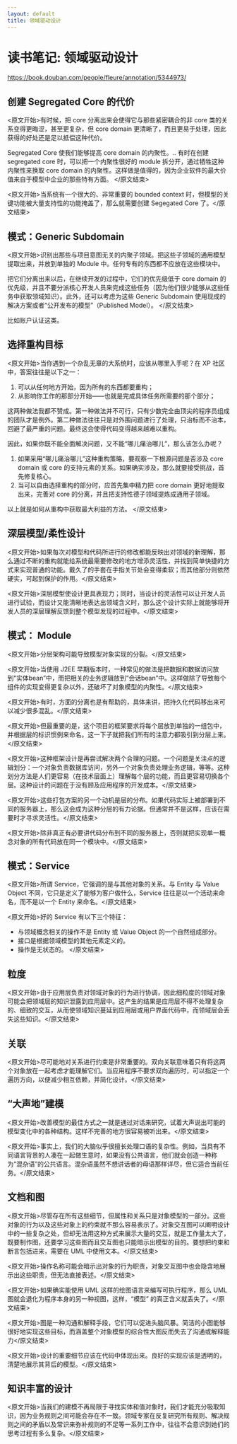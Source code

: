 ```yaml
---
layout: default
title: 领域驱动设计
---
```


# 读书笔记: 领域驱动设计

<https://book.douban.com/people/fleure/annotation/5344973/>
## 创建 Segregated Core 的代价

<原文开始>有时候，把 core 分离出来会使得它与那些紧密耦合的非 core 类的关系变得更晦涩，甚至更复杂，但 core domain 更清晰了，而且更易于处理，因此获得的好处还是足以抵偿这种代价。

Segregated Core 使我们能够提高 core domain 的内聚性。.. 有时在创建 segregated core 时，可以把一个内聚性很好的 module 拆分开，通过牺牲这种内聚性来换取 core domain 的内聚性。这样做是值得的，因为企业软件的最大价值来自于模型中企业的那些特有方面。
</原文结束>

<原文开始>当系统有一个很大的、非常重要的 bounded context 时，但模型的关键功能被大量支持性的功能掩盖了，那么就需要创建 Segegated Core 了。</原文结束>
## 模式：Generic Subdomain

<原文开始>识别出那些与项目意图无关的内聚子领域。把这些子领域的通用模型提取出来，并放到单独的 Module 中。任何专有的东西都不应放在这些模块中。

把它们分离出来以后，在继续开发的过程中，它们的优先级低于 core domain 的优先级，并且不要分派核心开发人员来完成这些任务（因为他们很少能够从这些任务中获取领域知识）。此外，还可以考虑为这些 Generic Subdomain 使用现成的解决方案或者“公开发布的模型”（Published Model）。
</原文结束>

比如账户认证这类。
## 选择重构目标

<原文开始>当你遇到一个杂乱无章的大系统时，应该从哪里入手呢？在 XP 社区中，答案往往是以下之一：

1. 可以从任何地方开始，因为所有的东西都要重构；
2. 从影响你工作的那部分开始——也就是完成具体任务所需要的那个部分；

这两种做法我都不赞成。第一种做法并不可行，只有少数完全由顶尖的程序员组成的团队才是例外。第二种做法往往只是对外围问题进行了处理，只治标而不治本，回避了最严重的问题。最终这会使得代码变得越来越难以重构。

因此，如果你既不能全面解决问题，又不能“哪儿痛治哪儿”，那么该怎么办呢？

1. 如果采用“哪儿痛治哪儿”这种重构策略，要观察一下根源问题是否涉及 core domain 或 core 的支持元素的关系。如果确实涉及，那么就要接受挑战，首先修复核心。
2. 当可以自由选择重构的部分时，应首先集中精力把 core domain 更好地提取出来，完善对 core 的分离，并且把支持性德子领域提炼成通用子领域。

以上就是如何从重构中获取最大利益的方法。
</原文结束>
## 深层模型/柔性设计

<原文开始>如果每次对模型和代码所进行的修改都能反映出对领域的新理解，那么通过不断的重构就能给系统最需要修改的地方增添灵活性，并找到简单快捷的方式来实现普通的功能。戴久了的手套在手指关节处会变得柔软；而其他部分则依然硬实，可起到保护的作用。</原文结束>

<原文开始>深层模型使设计更具表现力；同时，当设计的灵活性可以让开发人员进行试验，而设计又能清晰地表达出领域含义时，那么这个设计实际上就能够将开发人员的深层理解反馈到整个模型发现的过程中。</原文结束>
## 模式： Module

<原文开始>分层架构可能导致模型对象实现的分裂。</原文结束>

<原文开始>当使用 J2EE 早期版本时，一种常见的做法是把数据和数据访问放到“实体bean”中，而把相关的业务逻辑放到“会话bean”中。这样做除了导致每个组件的实现变得更复杂以外，还破坏了对象模型的内聚性。</原文结束>

<原文开始>有时，方面的分离也是有帮助的，具体来讲，把持久化代码移出来可以减少很多混乱。</原文结束>

<原文开始>但最重要的是，这个项目的框架要求将每个层放到单独的一组包中，并根据层的标识惯例来命名。这一下子就把我们所有的注意力都吸引到分层上来。</原文结束>

<原文开始>这种框架设计是再尝试解决两个合理的问题。一个问题是关注点的逻辑划分：一个对象负责数据库访问，另外一个对象负责处理业务逻辑，等等。这种划分方法是人们更容易（在技术层面上）理解每个层的功能，而且更容易切换各个层。这种设计的问题在于没有顾及应用程序的开发成本。</原文结束>

<原文开始>这些打包方案的另一个动机是层的分布。如果代码实际上被部署到不同的服务器上，那么这会成为这种分层的有力论据。但通常并不是这样，应该在需要时才寻求灵活性。</原文结束>

<原文开始>除非真正有必要讲代码分布到不同的服务器上，否则就把实现单一概念对象的所有代码放在同一个模块中。</原文结束>
## 模式：Service

<原文开始>所谓 Service，它强调的是与其他对象的关系。与 Entity 与 Value Object 不同，它只是定义了能够为客户做什么，Service 往往是以一个活动来命名，而不是以一个 Entity 来命名。</原文结束>

<原文开始>好的 Service 有以下三个特征：
- 与领域概念相关的操作不是 Entity 或 Value Object 的一个自然组成部分。
- 接口是根据领域模型的其他元素定义的。
- 操作是无状态的。
</原文结束>
## 粒度

<原文开始>由于应用层负责对领域对象的行为进行协调，因此细粒度的领域对象可能会把领域层的知识泄露到应用层中。这产生的结果是应用层不得不处理复杂的、细致的交互，从而使领域知识蔓延到应用层或用户界面代码中，而领域层会丢失这些知识。</原文结束>
## 关联

<原文开始>尽可能地对关系进行约束是非常重要的。双向关联意味着只有将这两个对象放在一起考虑才能理解它们。当应用程序不要求双向遍历时，可以指定一个遍历方向，以便减少相互依赖，并简化设计。</原文结束>
## “大声地”建模

<原文开始>改善模型的最佳方式之一就是通过对话来研究，试着大声说出可能的模型变化中的各种结构。这样不完善的地方很容易被听出来。</原文结束>

<原文开始>事实上，我们的大脑似乎很擅长处理口语的复杂性。例如，当具有不同语言背景的人凑在一起做生意时，如果没有公共语言，他们就会创造一种称为“混杂语”的公共语言。混杂语虽然不想讲话者的母语那样详尽，但它适合当前任务。</原文结束>
## 文档和图

<原文开始>尽管存在所有这些细节，但属性和关系只是对象模型的一部分。这些对象的行为以及这些对象上的约束就不那么容易表示了。对象交互图可以阐明设计中的一些复杂之处，但却无法用这种方式来展示大量的交互，就是工作量太大了，既要制作图，还要学习这些图而且交互图也只能暗示出模型的目的。要想把约束和断言包括进来，需要在 UML 中使用文本。</原文结束>

<原文开始>操作名称可能会暗示出对象的行为职责，对象交互图中也会隐含地展示出这些职责，但无法直接表述。</原文结束>

<原文开始>如果确实能使用 UML 这样的绘图语言来编写可执行程序，那么 UML 图就会退化为程序本身的另一种视图，这样，“模型” 的真正含义就丢失了。</原文结束>

<原文开始>图是一种沟通和解释手段，它们可以促进头脑风暴。简洁的小图能够很好地实现这些目标，而涵盖整个对象模型的综合性大图反而失去了沟通或解释能力</原文结束>

<原文开始>设计的重要细节应该在代码中体现出来。良好的实现应该是透明的，清楚地展示其背后的模型。</原文结束>
## 知识丰富的设计

<原文开始>当我们的建模不再局限于寻找实体和值对象时，我们才能充分吸取知识，因为业务规则之间可能会存在不一致。领域专家在反复研究所有规则、解决规则之间的矛盾以及常识来弥补规则的不足等一系列工作中，往往不会意识到她们的思考过程有多么复杂。</原文结束>